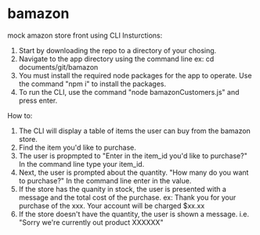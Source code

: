 # bamazon
mock amazon store front using CLI
Insturctions:
1. Start by downloading the repo to a directory of your chosing.
2. Navigate to the app directory using the command line ex: cd documents/git/bamazon
3. You must install the required node packages for the app to operate.  Use the command "npm i" to install the packages.
4. To run the CLI, use the command "node bamazonCustomers.js" and press enter.

How to:
1. The CLI will display a table of items the user can buy from the bamazon store.
2. Find the item you'd like to purchase.
3. The user is propmpted to "Enter in the item_id you'd like to purchase?"  In the command line type your item_id.
4. Next, the user is prompted about the quantity.  "How many do you want to purchase?" In the command line enter in the value.
5. If the store has the quanity in stock, the user is presented with a message and the total cost of the purchase. ex: Thank you for your purchase of the xxx. Your account will be charged $xx.xx
6. If the store doesn't have the quantity, the user is shown a message. i.e. "Sorry we're currently out product XXXXXX"
